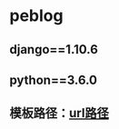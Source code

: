 # peblog



## django==1.10.6
## python==3.6.0




## 模板路径：[url路径](http://www.pemonkey.com/blog/) 

